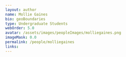```yaml
---
layout: author
name: Mollie Gaines
bio: geoBoundaries
type: Undergraduate Students
webOrder: 5.0
avatar: /assets/images/peopleImages/molliegaines.png
imageMask: 0.0
permalink: /people/molliegaines
links:
---
```

